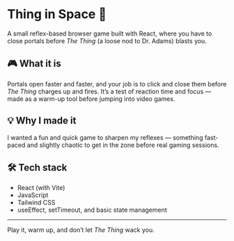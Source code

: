 # Thing in Space 🚀

A small reflex-based browser game built with React, where you have to close portals before *The Thing* (a loose nod to Dr. Adams) blasts you.

## 🎮 What it is

Portals open faster and faster, and your job is to click and close them before *The Thing* charges up and fires. It’s a test of reaction time and focus — made as a warm-up tool before jumping into video games.

## 💡 Why I made it

I wanted a fun and quick game to sharpen my reflexes — something fast-paced and slightly chaotic to get in the zone before real gaming sessions.

## 🛠️ Tech stack

- React (with Vite)
- JavaScript
- Tailwind CSS
- useEffect, setTimeout, and basic state management

---

Play it, warm up, and don’t let *The Thing* wack you.
